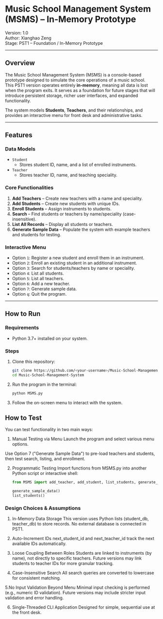 # Music School Management System (MSMS) – In-Memory Prototype

Version: 1.0  
Author: Xianghao Zeng  
Stage: PST1 – Foundation / In-Memory Prototype

---

## Overview

The Music School Management System (MSMS) is a console-based prototype designed to simulate the core operations of a music school.  
This PST1 version operates entirely **in-memory**, meaning all data is lost when the program exits. It serves as a foundation for future stages that will introduce persistent storage, richer user interfaces, and expanded functionality.

The system models **Students**, **Teachers**, and their relationships, and provides an interactive menu for front desk and administrative tasks.

---

## Features

### Data Models
- `Student`
  - Stores student ID, name, and a list of enrolled instruments.
- `Teacher`
  - Stores teacher ID, name, and teaching speciality.

### Core Functionalities
1. **Add Teachers** – Create new teachers with a name and speciality.
2. **Add Students** – Create new students with unique IDs.
3. **Enroll Students** – Assign instruments to students.
4. **Search** – Find students or teachers by name/speciality (case-insensitive).
5. **List All Records** – Display all students or teachers.
6. **Generate Sample Data** – Populate the system with example teachers and students for testing.

### Interactive Menu
- Option `1`: Register a new student and enroll them in an instrument.
- Option `2`: Enroll an existing student in an additional instrument.
- Option `3`: Search for students/teachers by name or speciality.
- Option `4`: List all students.
- Option `5`: List all teachers.
- Option `6`: Add a new teacher.
- Option `7`: Generate sample data.
- Option `q`: Quit the program.

---

## How to Run

### Requirements
- Python 3.7+ installed on your system.

### Steps
1. Clone this repository:
   ```bash
   git clone https://github.com/<your-username>/Music-School-Management-System.git
   cd Music-School-Management-System
2. Run the program in the terminal:
   ```bash
   python MSMS.py
3. Follow the on-screen menu to interact with the system.

## How to Test
You can test functionality in two main ways:

1. Manual Testing via Menu
Launch the program and select various menu options.

Use Option 7 ("Generate Sample Data") to pre-load teachers and students, then test search, listing, and enrollment.

2. Programmatic Testing
   Import functions from MSMS.py into another Python script or interactive shell:
   ```python
   from MSMS import add_teacher, add_student, list_students, generate_sample_data

   generate_sample_data()
   list_students()

### Design Choices & Assumptions
1. In-Memory Data Storage
  This version uses Python lists (student_db, teacher_db) to store records.
  No external database is connected in PST1.

2. Auto-Increment IDs
  next_student_id and next_teacher_id track the next available IDs automatically.

3. Loose Coupling Between Roles
  Students are linked to instruments (by name), not directly to specific teachers.
  Future versions may link students to teacher IDs for more granular tracking.

4. Case-Insensitive Search
  All search queries are converted to lowercase for consistent matching.

5.No Input Validation Beyond Menu
  Minimal input checking is performed (e.g., numeric ID validation).
  Future versions may include stricter input validation and error handling.

6. Single-Threaded CLI Application
  Designed for simple, sequential use at the front desk.
